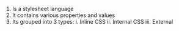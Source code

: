 1. Is a stylesheet language
2. It contains various properties and values
3. Its grouped into 3 types:
    i.   Inline CSS
    ii.  Internal CSS
    iii. External